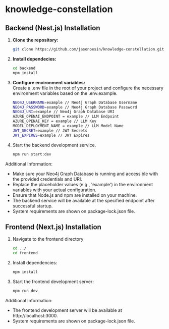 # knowledge-constellation
 
## Backend (Nest.js) Installation

1. **Clone the repository:**

   ```bash
   git clone https://github.com/jasonoesin/knowledge-constellation.git

2. **Install dependecies:**

   ```bash
   cd backend
   npm install
3. **Configure environment variables:**
   <br>Create a .env file in the root of your project and configure the necessary environment variables based on the .env.example.
   ```bash
   NEO4J_USERNAME=example // Neo4j Graph Database Username
   NEO4J_PASSWORD=example // Neo4j Graph Database Password
   NEO4J_URI=example // Neo4j Graph Database URI
   AZURE_OPENAI_ENDPOINT = example // LLM Endpoint
   AZURE_OPENAI_KEY = example // LLM Key
   MODEL_DEPLOYMENT_NAME = example // LLM Model Name
   JWT_SECRET=example // JWT Secrets
   JWT_EXPIRES=example // JWT Expires
4. Start the backend development service.
   ```bash
   npm run start:dev

 Additional Information:
 - Make sure your Neo4j Graph Database is running and accessible with the provided credentials and URI.
 - Replace the placeholder values (e.g., 'example') in the environment variables with your actual configuration.
 - Ensure that Node.js and npm are installed on your machine.
 - The backend service will be available at the specified endpoint after successful startup.
 - System requirements are shown on package-lock.json file.

## Frontend (Next.js) Installation

1. Navigate to the frontend directory

    ```bash
    cd ../
    cd frontend
2. Install dependencies:
    ```bash
    npm install

3. Start the frontend development server:
    ```bash
    npm run dev

Additional Information:
- The frontend development server will be available at http://localhost:3000.
- System requirements are shown on package-lock.json file.
